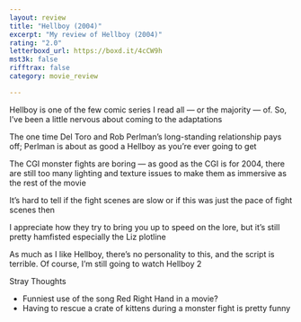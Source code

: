 ```yaml
---
layout: review
title: "Hellboy (2004)"
excerpt: "My review of Hellboy (2004)"
rating: "2.0"
letterboxd_url: https://boxd.it/4cCW9h
mst3k: false
rifftrax: false
category: movie_review

---
```


Hellboy is one of the few comic series I read all — or the majority — of. So, I’ve been a little nervous about coming to the adaptations

The one time Del Toro and Rob Perlman’s long-standing relationship pays off; Perlman is about as good a Hellboy as you’re ever going to get

The CGI monster fights are boring — as good as the CGI is for 2004, there are still too many lighting and texture issues to make them as immersive as the rest of the movie

It’s hard to tell if the fight scenes are slow or if this was just the pace of fight scenes then

I appreciate how they try to bring you up to speed on the lore, but it’s still pretty hamfisted especially the Liz plotline

As much as I like Hellboy, there’s no personality to this, and the script is terrible. Of course, I’m still going to watch Hellboy 2

Stray Thoughts
* Funniest use of the song Red Right Hand in a movie?
* Having to rescue a crate of kittens during a monster fight is pretty funny